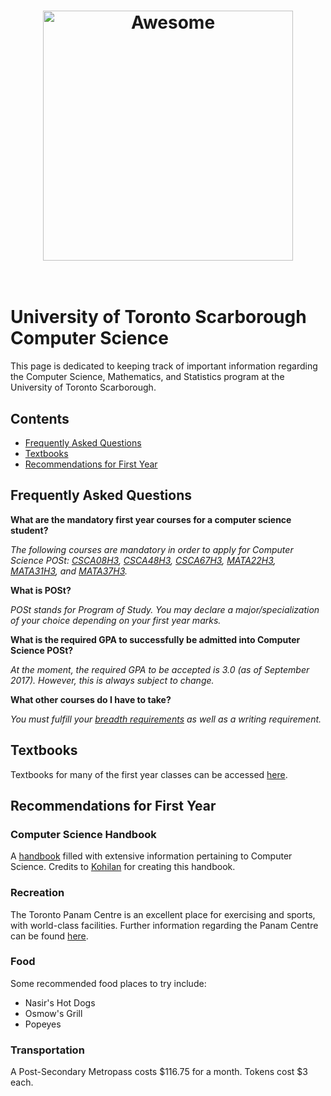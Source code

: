 <h1 align="center">
	<img width="400" src="https://upload.wikimedia.org/wikipedia/commons/thumb/f/f0/2008-07-25_Geese_over_01.svg/2000px-2008-07-25_Geese_over_01.svg.png" alt="Awesome">
	<br>
	<br>
</h1>

# University of Toronto Scarborough Computer Science
This page is dedicated to keeping track of important information regarding the Computer Science, Mathematics, and Statistics program at the University of Toronto Scarborough. 

## Contents

- [Frequently Asked Questions](#frequently-asked-questions)
- [Textbooks](#textbooks)
- [Recommendations for First Year](#recommendations-for-first-year)

## Frequently Asked Questions

**What are the mandatory first year courses for a computer science student?**

*The following courses are mandatory in order to apply for Computer Science POSt: [CSCA08H3](https://utsc.calendar.utoronto.ca/course/CSCA08H3), [CSCA48H3](https://utsc.calendar.utoronto.ca/course/CSCA48H3), [CSCA67H3](https://utsc.calendar.utoronto.ca/course/CSCA67H3), [MATA22H3](https://utsc.calendar.utoronto.ca/course/MATA22H3), [MATA31H3](https://utsc.calendar.utoronto.ca/course/MATA31H3), and [MATA37H3](https://utsc.calendar.utoronto.ca/course/MATA37H3).*

**What is POSt?**

*POSt stands for Program of Study. You may declare a major/specialization of your choice depending on your first year marks.*

**What is the required GPA to successfully be admitted into Computer Science POSt?**

*At the moment, the required GPA to be accepted is 3.0 (as of September 2017). However, this is always subject to change.*

**What other courses do I have to take?**

*You must fulfill your [breadth requirements](https://www.utsc.utoronto.ca/aacc/sites/utsc.utoronto.ca.aacc/files/tipsheets/Academic_Advising_Tipsheets/BreadthRequirements.pdf) as well as a writing requirement.*

## Textbooks

Textbooks for many of the first year classes can be accessed [here](https://drive.google.com/open?id=1IF1doyxeuboARPxe9t4Es7kXBN5-eZrf).

## Recommendations for First Year

### Computer Science Handbook

A [handbook](https://github.com/jadenyjw/utsc-cs-frosh/blob/master/computer-science-students.pdf) filled with extensive information pertaining to Computer Science. Credits to [Kohilan](https://github.com/kohilanmohanarajan) for creating this handbook.

### Recreation

The Toronto Panam Centre is an excellent place for exercising and sports, with world-class facilities. Further information regarding the Panam Centre can be found [here](http://www.utsc.utoronto.ca/athletics/frequently-asked-questions).

### Food

Some recommended food places to try include:

- Nasir's Hot Dogs
- Osmow's Grill
- Popeyes

### Transportation

A Post-Secondary Metropass costs $116.75 for a month. Tokens cost $3 each.
